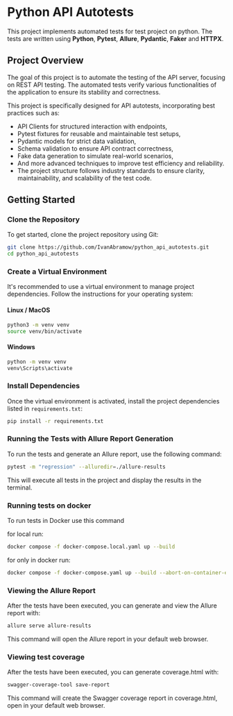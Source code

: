 # Python API Autotests

This project implements automated tests for test project on python.
The tests are written using **Python**, **Pytest**, **Allure**, **Pydantic**, **Faker** and **HTTPX**.

## Project Overview

The goal of this project is to automate the testing of the API server, focusing on REST API testing. The
automated tests verify various functionalities of the application to ensure its stability and correctness.

This project is specifically designed for API autotests, incorporating best practices such as:

- API Clients for structured interaction with endpoints,
- Pytest fixtures for reusable and maintainable test setups,
- Pydantic models for strict data validation,
- Schema validation to ensure API contract correctness,
- Fake data generation to simulate real-world scenarios,
- And more advanced techniques to improve test efficiency and reliability.
- The project structure follows industry standards to ensure clarity, maintainability, and scalability of the test code.

## Getting Started

### Clone the Repository

To get started, clone the project repository using Git:

```bash
git clone https://github.com/IvanAbramow/python_api_autotests.git
cd python_api_autotests
```

### Create a Virtual Environment

It's recommended to use a virtual environment to manage project dependencies. Follow the instructions for your operating
system:

#### Linux / MacOS

```bash
python3 -m venv venv
source venv/bin/activate
```

#### Windows

```bash
python -m venv venv
venv\Scripts\activate
```

### Install Dependencies

Once the virtual environment is activated, install the project dependencies listed in `requirements.txt`:

```bash
pip install -r requirements.txt
```

### Running the Tests with Allure Report Generation

To run the tests and generate an Allure report, use the following command:

```bash
pytest -m "regression" --alluredir=./allure-results
```

This will execute all tests in the project and display the results in the terminal.

### Running tests on docker
To run tests in Docker use this command

for local run:
```bash
docker compose -f docker-compose.local.yaml up --build
```

for only in docker run:
```bash
docker compose -f docker-compose.yaml up --build --abort-on-container-exit
```

### Viewing the Allure Report

After the tests have been executed, you can generate and view the Allure report with:

```bash
allure serve allure-results
```

This command will open the Allure report in your default web browser.

### Viewing test coverage

After the tests have been executed, you can generate coverage.html with:

```bash
swagger-coverage-tool save-report
```

This command will create the Swagger coverage report in coverage.html, open in your default web browser.
